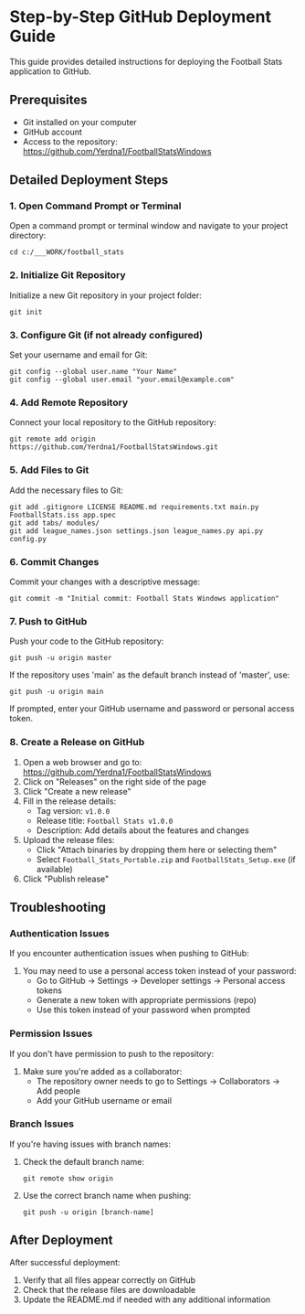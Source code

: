 # Step-by-Step GitHub Deployment Guide

This guide provides detailed instructions for deploying the Football Stats application to GitHub.

## Prerequisites

- Git installed on your computer
- GitHub account
- Access to the repository: https://github.com/Yerdna1/FootballStatsWindows

## Detailed Deployment Steps

### 1. Open Command Prompt or Terminal

Open a command prompt or terminal window and navigate to your project directory:

```
cd c:/___WORK/football_stats
```

### 2. Initialize Git Repository

Initialize a new Git repository in your project folder:

```
git init
```

### 3. Configure Git (if not already configured)

Set your username and email for Git:

```
git config --global user.name "Your Name"
git config --global user.email "your.email@example.com"
```

### 4. Add Remote Repository

Connect your local repository to the GitHub repository:

```
git remote add origin https://github.com/Yerdna1/FootballStatsWindows.git
```

### 5. Add Files to Git

Add the necessary files to Git:

```
git add .gitignore LICENSE README.md requirements.txt main.py FootballStats.iss app.spec
git add tabs/ modules/
git add league_names.json settings.json league_names.py api.py config.py
```

### 6. Commit Changes

Commit your changes with a descriptive message:

```
git commit -m "Initial commit: Football Stats Windows application"
```

### 7. Push to GitHub

Push your code to the GitHub repository:

```
git push -u origin master
```

If the repository uses 'main' as the default branch instead of 'master', use:

```
git push -u origin main
```

If prompted, enter your GitHub username and password or personal access token.

### 8. Create a Release on GitHub

1. Open a web browser and go to: https://github.com/Yerdna1/FootballStatsWindows
2. Click on "Releases" on the right side of the page
3. Click "Create a new release"
4. Fill in the release details:
   - Tag version: `v1.0.0`
   - Release title: `Football Stats v1.0.0`
   - Description: Add details about the features and changes
5. Upload the release files:
   - Click "Attach binaries by dropping them here or selecting them"
   - Select `Football_Stats_Portable.zip` and `FootballStats_Setup.exe` (if available)
6. Click "Publish release"

## Troubleshooting

### Authentication Issues

If you encounter authentication issues when pushing to GitHub:

1. You may need to use a personal access token instead of your password:
   - Go to GitHub → Settings → Developer settings → Personal access tokens
   - Generate a new token with appropriate permissions (repo)
   - Use this token instead of your password when prompted

### Permission Issues

If you don't have permission to push to the repository:

1. Make sure you're added as a collaborator:
   - The repository owner needs to go to Settings → Collaborators → Add people
   - Add your GitHub username or email

### Branch Issues

If you're having issues with branch names:

1. Check the default branch name:
   ```
   git remote show origin
   ```
2. Use the correct branch name when pushing:
   ```
   git push -u origin [branch-name]
   ```

## After Deployment

After successful deployment:

1. Verify that all files appear correctly on GitHub
2. Check that the release files are downloadable
3. Update the README.md if needed with any additional information
